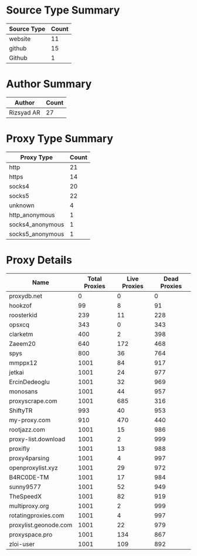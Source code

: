 # Source Type Summary

| Source Type | Count |
|-------------|-------|
| website | 11 |
| github | 15 |
| Github | 1 |


# Author Summary

| Author | Count |
|--------|-------|
| Rizsyad AR | 27 |


# Proxy Type Summary

| Proxy Type | Count |
|------------|-------|
| http | 21 |
| https | 14 |
| socks4 | 20 |
| socks5 | 22 |
| unknown | 4 |
| http_anonymous | 1 |
| socks4_anonymous | 1 |
| socks5_anonymous | 1 |


# Proxy Details

| Name | Total Proxies | Live Proxies | Dead Proxies |
|------|---------------|--------------|---------------|
| proxydb.net | 0 | 0 | 0 |
| hookzof | 99 | 8 | 91 |
| roosterkid | 239 | 11 | 228 |
| opsxcq | 343 | 0 | 343 |
| clarketm | 400 | 2 | 398 |
| Zaeem20 | 640 | 172 | 468 |
| spys | 800 | 36 | 764 |
| mmppx12 | 1001 | 84 | 917 |
| jetkai | 1001 | 24 | 977 |
| ErcinDedeoglu | 1001 | 32 | 969 |
| monosans | 1001 | 44 | 957 |
| proxyscrape.com | 1001 | 685 | 316 |
| ShiftyTR | 993 | 40 | 953 |
| my-proxy.com | 910 | 470 | 440 |
| rootjazz.com | 1001 | 15 | 986 |
| proxy-list.download | 1001 | 2 | 999 |
| proxifly | 1001 | 13 | 988 |
| proxy4parsing | 1001 | 4 | 997 |
| openproxylist.xyz | 1001 | 29 | 972 |
| B4RC0DE-TM | 1001 | 17 | 984 |
| sunny9577 | 1001 | 52 | 949 |
| TheSpeedX | 1001 | 82 | 919 |
| multiproxy.org | 1001 | 2 | 999 |
| rotatingproxies.com | 1001 | 4 | 997 |
| proxylist.geonode.com | 1001 | 22 | 979 |
| proxyspace.pro | 1001 | 134 | 867 |
| zloi-user | 1001 | 109 | 892 |

